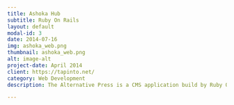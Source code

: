 ```yaml
---
title: Ashoka Hub
subtitle: Ruby On Rails
layout: default
modal-id: 3
date: 2014-07-16
img: ashoka_web.png
thumbnail: ashoka_web.png
alt: image-alt
project-date: April 2014
client: https://tapinto.net/
category: Web Development
description: The Alternative Press is a CMS application build by Ruby On Rails Technology.

---
```

